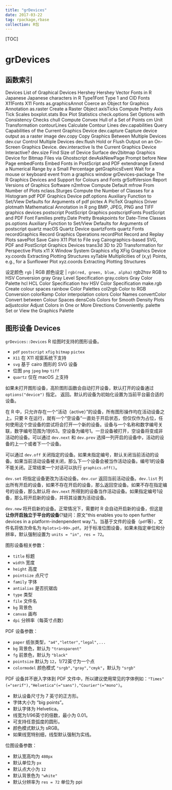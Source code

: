 ```yaml
---
title: "grDevices"
date: 2017-03-22
tag: rpackage,rbase
collection: R包
---
```


[TOC]

# grDevices

## 函数索引 ##

Devices                 List of Graphical Devices
Hershey                 Hershey Vector Fonts in R
Japanese                Japanese characters in R
Type1Font               Type 1 and CID Fonts
X11Fonts                X11 Fonts
as.graphicsAnnot        Coerce an Object for Graphics Annotation
as.raster               Create a Raster Object
axisTicks               Compute Pretty Axis Tick Scales
boxplot.stats           Box Plot Statistics
check.options           Set Options with Consistency Checks
chull                   Compute Convex Hull of a Set of Points
cm                      Unit Transformation
contourLines            Calculate Contour Lines
dev.capabilities        Query Capabilities of the Current Graphics Device
dev.capture             Capture device output as a raster image
dev.copy                Copy Graphics Between Multiple Devices
dev.cur                 Control Multiple Devices
dev.flush               Hold or Flush Output on an On-Screen Graphics Device.
dev.interactive         Is the Current Graphics Device Interactive?
dev.size                Find Size of Device Surface
dev2bitmap              Graphics Device for Bitmap Files via Ghostscript
devAskNewPage           Prompt before New Page
embedFonts              Embed Fonts in PostScript and PDF
extendrange             Extend a Numerical Range by a Small Percentage
getGraphicsEvent        Wait for a mouse or keyboard event from a graphics window
grDevices-package       The R Graphics Devices and Support for Colours and Fonts
grSoftVersion           Report Versions of Graphics Software
n2mfrow                 Compute Default mfrow From Number of Plots
nclass.Sturges          Compute the Number of Classes for a Histogram
pdf                     PDF Graphics Device
pdf.options             Auxiliary Function to Set/View Defaults for Arguments of pdf
pictex                  A PicTeX Graphics Driver
plotmath                Mathematical Annotation in R
png                     BMP, JPEG, PNG and TIFF graphics devices
postscript              PostScript Graphics
postscriptFonts         PostScript and PDF Font Families
pretty.Date             Pretty Breakpoints for Date-Time Classes
ps.options              Auxiliary Function to Set/View Defaults for Arguments of postscript
quartz                  macOS Quartz Device
quartzFonts             quartz Fonts
recordGraphics          Record Graphics Operations
recordPlot              Record and Replay Plots
savePlot                Save Cairo X11 Plot to File
svg                     Cairographics-based SVG, PDF and PostScript Graphics Devices
trans3d                 3D to 2D Transformation for Perspective Plots
x11                     X Window System Graphics
xfig                    XFig Graphics Device
xy.coords               Extracting Plotting Structures
xyTable                 Multiplicities of (x,y) Points, e.g., for a Sunflower Plot
xyz.coords              Extracting Plotting Structures

设定颜色
`rgb` | RGB 颜色设定 | `rgb(red, green, blue, alpha)`
rgb2hsv                 RGB to HSV Conversion
gray                    Gray Level Specification
gray.colors             Gray Color Palette
hcl                     HCL Color Specification
hsv                     HSV Color Specification
make.rgb                Create colour spaces
rainbow                 Color Palettes
col2rgb                 Color to RGB Conversion
colorRamp               Color interpolation
colors                  Color Names
convertColor            Convert between Colour Spaces
densCols                Colors for Smooth Density Plots
adjustcolor             Adjust Colors in One or More Directions Conveniently.
palette                 Set or View the Graphics Palette

## 图形设备 Devices ##

`grDevices::Devices` R 绘图时支持的图形设备。
- `pdf` `postscript` `xfig` `bitmap` `pictex`
- `X11` 在 X11 视窗系统下支持
- `svg` 基于 cairo 图形的 SVG 设备
- 位图 `png` `jpeg` `bmp` `tiff`
- `quartz` 仅在 macOS 上支持

如果未打开图形设备，高阶图形函数会自动打开设备，默认打开的设备通过 `options("device")` 指定。 返回。默认的设备为初始化设置为当前平台最合适的设备。

在 R 中，只允许存在一个“活动（active）”的设备，所有图形操作均在活动设备之上。只要 R 在运行，就有一个“空设备”一直处于开启状态，但仅仅作为占位，任何使用这个空设备的尝试将会打开一个新的设备。设备与一个名称和数字编号关联，数字编号范围为1到63。空设备为编号1。一旦设备被打开，空设备将变成非活动的设备。可以通过 `dev.next` 和 `dev.prev` 选择一列开启的设备中，活动的设备的上一个或者下一个设备。

可以通过 `dev.off` 关闭指定的设备。如果未指定编号，默认关闭当前活动的设备。如果当前活动设备被关闭，那么下一个设备会被当作活动设备。编号1的设备不能关闭。正常结束一个对话可以执行 `graphics.off()`。

`dev.set` 将指定设备更改为活动设备。`dev.cur` 返回当前活动设备。`dev.list` 列出所有开启的设备，如果不存在开启的设备，那么返回空设备。如果不存在指定编号的设备，那么默认将 `dev.next` 所得到的设备当作活动设备。如果指定编号1设备，那么将开启新的设备，并将其设置为活动设备。

`dev.new` 将开启新的设备。正常情况下，需要时 R 会自动开启新的设备，但这是**让你开启独立于平台的设备**(?疑问：原文"this enables you to open further devices in a platform-indenpendent way.")。当基于文件的设备（`pdf`等），文件名将依次命名为 `Rplots<1~99>.pdf`。对于标准位图设备，如果未指定单位和分辨率，默认强制设置为 `units = "in", res = 72`。

图形设备相关参数：
- `title` 标题
- `width` 宽度
- `height` 高度
- `pointsize` 点尺寸
- `family` 字体
- `antialias` 是否抗锯齿
- `type` 类型
- `file` 文件名
- `bg` 背景色
- `canvas` 画布
- `dpi` 分辨率（每英寸点数）

PDF 设备参数：
- `paper` 纸张类型，`"a4","letter","legal",...`
- `bg` 背景色，默认为 `"transparent"`
- `fg` 前景色，默认为 `"black"`
- `pointsize` 默认为 `12`，1/72英寸为一个点
- `colormodel` 颜色模式 `"srgb","gray","cmyk"`，默认为 `"srgb"`

PDF 设备并不嵌入字体到 PDF 文件中，所以建议使用常见的字体例如：`"Times"(="serif"),"Helvetica"(="sans"),"Courier"(="mono")`。
- 默认设备尺寸为 7 英寸的正方形。
- 字体大小为 “big points”。
- 默认字体为 Helvetica。
- 线宽为1/96英寸的倍数，最小为 0.01。
- 可支持任意弧度的圆形。
- 颜色模式默认为 sRGB。
- 如果线宽特别细，线型默认强制为实线。

位图设备参数：
- 默认宽高均为 `480px`
- 默认单位为 `px`
- 默认点大小为 `12`
- 默认背景色为 `"white"`
- 默认分辨率为 `res = 72` 单位为 ppi

